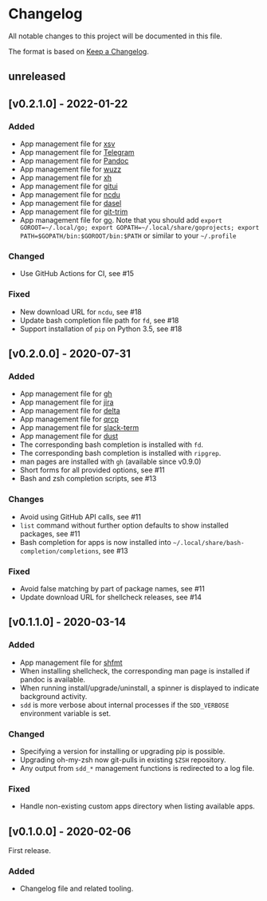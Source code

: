 # Changelog
All notable changes to this project will be documented in this file.

The format is based on [Keep a Changelog](https://keepachangelog.com/en/1.0.0/).

## unreleased

## [v0.2.1.0] - 2022-01-22
### Added
- App management file for [xsv](https://github.com/BurntSushi/xsv)
- App management file for [Telegram](https://github.com/telegramdesktop/tdesktop)
- App management file for [Pandoc](https://github.com/jgm/pandoc)
- App management file for [wuzz](https://github.com/asciimoo/wuzz)
- App management file for [xh](https://github.com/ducaale/xh)
- App management file for [gitui](https://github.com/extrawurst/gitui)
- App management file for [ncdu](https://dev.yorhel.nl/ncdu)
- App management file for [dasel](https://github.com/TomWright/dasel)
- App management file for [git-trim](https://github.com/foriequal0/git-trim)
- App management file for [go](https://github.com/golang/go). Note that you should add `export GOROOT=~/.local/go; export GOPATH=~/.local/share/goprojects; export PATH=$GOPATH/bin:$GOROOT/bin:$PATH` or similar to your `~/.profile`
### Changed
- Use GitHub Actions for CI, see #15
### Fixed
- New download URL for `ncdu`, see #18
- Update bash completion file path for `fd`, see #18
- Support installation of `pip` on Python 3.5, see #18

## [v0.2.0.0] - 2020-07-31
### Added
- App management file for [gh](https://github.com/cli/cli)
- App management file for [jira](https://github.com/go-jira/jira)
- App management file for [delta](https://github.com/dandavison/delta)
- App management file for [qrcp](https://github.com/claudiodangelis/qrcp)
- App management file for [slack-term](https://github.com/erroneousboat/slack-term)
- App management file for [dust](https://github.com/bootandy/dust)
- The corresponding bash completion is installed with `fd`.
- The corresponding bash completion is installed with `ripgrep`.
- man pages are installed with `gh` (available since v0.9.0)
- Short forms for all provided options, see #11
- Bash and zsh completion scripts, see #13
### Changes
- Avoid using GitHub API calls, see #11
- `list` command without further option defaults to show installed packages, see #11
- Bash completion for apps is now installed into `~/.local/share/bash-completion/completions`, see #13
### Fixed
- Avoid false matching by part of package names, see #11
- Update download URL for shellcheck releases, see #14

## [v0.1.1.0] - 2020-03-14
### Added
- App management file for [shfmt](https://github.com/mvdan/sh)
- When installing shellcheck, the corresponding man page is installed if pandoc is available.
- When running install/upgrade/uninstall, a spinner is displayed to indicate background activity.
- `sdd` is more verbose about internal processes if the `SDD_VERBOSE` environment variable is set.
### Changed
- Specifying a version for installing or upgrading pip is possible.
- Upgrading oh-my-zsh now git-pulls in existing `$ZSH` repository.
- Any output from `sdd_*` management functions is redirected to a log file.
### Fixed
- Handle non-existing custom apps directory when listing available apps.

## [v0.1.0.0] - 2020-02-06
First release.
### Added
- Changelog file and related tooling.
